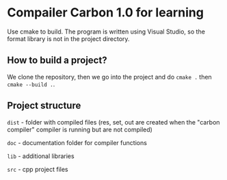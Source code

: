 # Compailer Carbon 1.0 for learning
Use cmake to build. The program is written using Visual Studio, 
so the format library is not in the project directory.

## How to build a project?
We clone the repository, 
then we go into the 
project and do `cmake .` then `cmake --build .`.

## Project structure
`dist` - folder with compiled files (res, set, out are 
created when the "carbon compiler" 
compiler is running but are not compiled)

`doc` - documentation folder for compiler functions

`lib` - additional libraries

`src` - cpp project files
